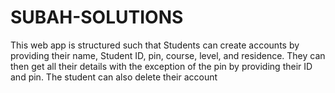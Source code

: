 # SUBAH-SOLUTIONS
This web app is structured such that Students can create accounts by providing their name, Student ID, pin, course, level, and residence.
They can then get all their details with the exception of the pin  by providing their ID and pin.
The student can also delete their account
